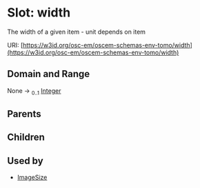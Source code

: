 
# Slot: width

The width of a given item - unit depends on item

URI: [https://w3id.org/osc-em/oscem-schemas-env-tomo/width](https://w3id.org/osc-em/oscem-schemas-env-tomo/width)


## Domain and Range

None &#8594;  <sub>0..1</sub> [Integer](types/Integer.md)

## Parents


## Children


## Used by

 * [ImageSize](ImageSize.md)
